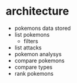# architecture

- pokemons data stored
- list pokemons
    - filters
- list attacks
- pokemon analysys
- compare pokemons
- compare types
- rank pokemons